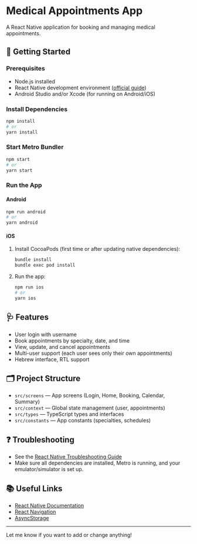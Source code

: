 # Medical Appointments App

A React Native application for booking and managing medical appointments.

## 🚀 Getting Started

### Prerequisites

- Node.js installed
- React Native development environment ([official guide](https://reactnative.dev/docs/environment-setup))
- Android Studio and/or Xcode (for running on Android/iOS)

### Install Dependencies

```sh
npm install
# or
yarn install
```

### Start Metro Bundler

```sh
npm start
# or
yarn start
```

### Run the App

#### Android

```sh
npm run android
# or
yarn android
```

#### iOS

1. Install CocoaPods (first time or after updating native dependencies):
   ```sh
   bundle install
   bundle exec pod install
   ```
2. Run the app:
   ```sh
   npm run ios
   # or
   yarn ios
   ```

## 🩺 Features

- User login with username
- Book appointments by specialty, date, and time
- View, update, and cancel appointments
- Multi-user support (each user sees only their own appointments)
- Hebrew interface, RTL support

## 🗂️ Project Structure

- `src/screens` — App screens (Login, Home, Booking, Calendar, Summary)
- `src/context` — Global state management (user, appointments)
- `src/types` — TypeScript types and interfaces
- `src/constants` — App constants (specialties, schedules)

## ❓ Troubleshooting

- See the [React Native Troubleshooting Guide](https://reactnative.dev/docs/troubleshooting)
- Make sure all dependencies are installed, Metro is running, and your emulator/simulator is set up.

## 📚 Useful Links

- [React Native Documentation](https://reactnative.dev/docs/getting-started)
- [React Navigation](https://reactnavigation.org/)
- [AsyncStorage](https://react-native-async-storage.github.io/async-storage/)

---

Let me know if you want to add or change anything!
